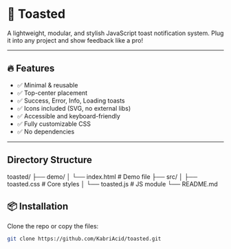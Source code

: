 # 🧈 Toasted

A lightweight, modular, and stylish JavaScript toast notification system. Plug it into any project and show feedback like a pro!

---

## 🔥 Features

- ✅ Minimal & reusable
- ✅ Top-center placement
- ✅ Success, Error, Info, Loading toasts
- ✅ Icons included (SVG, no external libs)
- ✅ Accessible and keyboard-friendly
- ✅ Fully customizable CSS
- ✅ No dependencies

---

## Directory Structure

toasted/
├── demo/
│   └── index.html      # Demo file
├── src/
│   ├── toasted.css     # Core styles
│   └── toasted.js      # JS module
└── README.md


## 📦 Installation

Clone the repo or copy the files:

```bash
git clone https://github.com/KabriAcid/toasted.git
